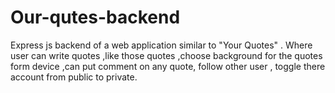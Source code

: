 # Our-qutes-backend
Express js backend of a web application similar to "Your Quotes" . Where user can write quotes ,like those quotes ,choose background for the quotes form device ,can put comment on any quote, follow other user , toggle there account from public to private.
